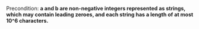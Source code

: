 Precondition: **a and b are non-negative integers represented as strings, which may contain leading zeroes, and each string has a length of at most 10^6 characters.**